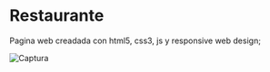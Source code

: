 # Restaurante
Pagina web creadada con html5, css3, js y responsive web design;

![Captura](https://user-images.githubusercontent.com/64879586/116910065-ae5e5400-ac0a-11eb-913a-ddcbafb9cdfa.JPG)
